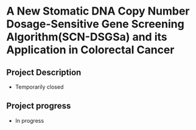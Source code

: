 # A New Stomatic DNA Copy Number Dosage-Sensitive Gene Screening Algorithm(SCN-DSGSa)  and its Application in Colorectal Cancer
## Project Description
  - Temporarily closed
## Project progress
- In progress